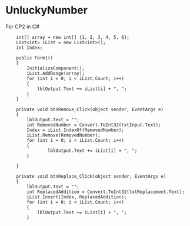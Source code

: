 # UnluckyNumber
For CP2 in C#

        int[] array = new int[] {1, 2, 3, 4, 5, 6};
        List<int> iList = new List<int>();
        int Index;
        
        public Form1()
        {
            InitializeComponent();
            iList.AddRange(array);
            for (int i = 0; i < iList.Count; i++)
            {
                lblOutput.Text += iList[i] + ", ";
            }
        }

        private void btnRemove_Click(object sender, EventArgs e)
        {
            lblOutput.Text = "";
            int RemovedNumber = Convert.ToInt32(txtInput.Text);
            Index = iList.IndexOf(RemovedNumber);
            iList.Remove(RemovedNumber);
            for (int i = 0; i < iList.Count; i++)
            {
                    lblOutput.Text += iList[i] + ", ";
            }
            
        }

        private void btnReplace_Click(object sender, EventArgs e)
        {
            lblOutput.Text = "";
            int ReplacedAddition = Convert.ToInt32(txtReplacement.Text);
            iList.Insert(Index, ReplacedAddition);
            for (int i = 0; i < iList.Count; i++)
            {
                lblOutput.Text += iList[i] + ", ";
            }
